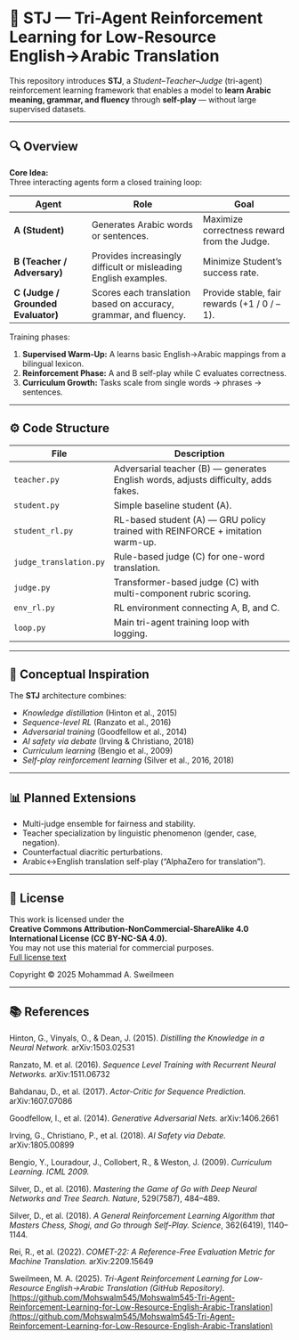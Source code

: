 # 🧠 STJ — Tri-Agent Reinforcement Learning for Low-Resource English→Arabic Translation

This repository introduces **STJ**, a *Student–Teacher–Judge* (tri-agent) reinforcement learning framework that enables a model to **learn Arabic meaning, grammar, and fluency** through **self-play** — without large supervised datasets.

---

## 🔍 Overview

**Core Idea:**  
Three interacting agents form a closed training loop:

| Agent | Role | Goal |
|--------|------|------|
| **A (Student)** | Generates Arabic words or sentences. | Maximize correctness reward from the Judge. |
| **B (Teacher / Adversary)** | Provides increasingly difficult or misleading English examples. | Minimize Student’s success rate. |
| **C (Judge / Grounded Evaluator)** | Scores each translation based on accuracy, grammar, and fluency. | Provide stable, fair rewards (+1 / 0 / –1). |

Training phases:
1. **Supervised Warm-Up:** A learns basic English→Arabic mappings from a bilingual lexicon.  
2. **Reinforcement Phase:** A and B self-play while C evaluates correctness.  
3. **Curriculum Growth:** Tasks scale from single words → phrases → sentences.

---

## ⚙️ Code Structure

| File | Description |
|------|--------------|
| `teacher.py` | Adversarial teacher (B) — generates English words, adjusts difficulty, adds fakes. |
| `student.py` | Simple baseline student (A). |
| `student_rl.py` | RL-based student (A) — GRU policy trained with REINFORCE + imitation warm-up. |
| `judge_translation.py` | Rule-based judge (C) for one-word translation. |
| `judge.py` | Transformer-based judge (C) with multi-component rubric scoring. |
| `env_rl.py` | RL environment connecting A, B, and C. |
| `loop.py` | Main tri-agent training loop with logging. |

---

## 🧠 Conceptual Inspiration

The **STJ** architecture combines:
- *Knowledge distillation* (Hinton et al., 2015)
- *Sequence-level RL* (Ranzato et al., 2016)
- *Adversarial training* (Goodfellow et al., 2014)
- *AI safety via debate* (Irving & Christiano, 2018)
- *Curriculum learning* (Bengio et al., 2009)
- *Self-play reinforcement learning* (Silver et al., 2016, 2018)

---

## 📊 Planned Extensions
- Multi-judge ensemble for fairness and stability.  
- Teacher specialization by linguistic phenomenon (gender, case, negation).  
- Counterfactual diacritic perturbations.  
- Arabic↔English translation self-play (“AlphaZero for translation”).  

---

## 📜 License

This work is licensed under the  
**Creative Commons Attribution-NonCommercial-ShareAlike 4.0 International License (CC BY-NC-SA 4.0).**  
You may not use this material for commercial purposes.  
[Full license text](https://creativecommons.org/licenses/by-nc-sa/4.0/)

Copyright © 2025 Mohammad A. Sweilmeen

---

## 📚 References

Hinton, G., Vinyals, O., & Dean, J. (2015). *Distilling the Knowledge in a Neural Network.* arXiv:1503.02531  

Ranzato, M. et al. (2016). *Sequence Level Training with Recurrent Neural Networks.* arXiv:1511.06732  

Bahdanau, D., et al. (2017). *Actor-Critic for Sequence Prediction.* arXiv:1607.07086  

Goodfellow, I., et al. (2014). *Generative Adversarial Nets.* arXiv:1406.2661  

Irving, G., Christiano, P., et al. (2018). *AI Safety via Debate.* arXiv:1805.00899  

Bengio, Y., Louradour, J., Collobert, R., & Weston, J. (2009). *Curriculum Learning.* *ICML 2009.*  

Silver, D., et al. (2016). *Mastering the Game of Go with Deep Neural Networks and Tree Search.* *Nature*, 529(7587), 484–489.  

Silver, D., et al. (2018). *A General Reinforcement Learning Algorithm that Masters Chess, Shogi, and Go through Self-Play.* *Science*, 362(6419), 1140–1144.  

Rei, R., et al. (2022). *COMET-22: A Reference-Free Evaluation Metric for Machine Translation.* arXiv:2209.15649  

Sweilmeen, M. A. (2025). *Tri-Agent Reinforcement Learning for Low-Resource English→Arabic Translation (GitHub Repository).*  
[https://github.com/Mohswalm545/Mohswalm545-Tri-Agent-Reinforcement-Learning-for-Low-Resource-English-Arabic-Translation](https://github.com/Mohswalm545/Mohswalm545-Tri-Agent-Reinforcement-Learning-for-Low-Resource-English-Arabic-Translation)
